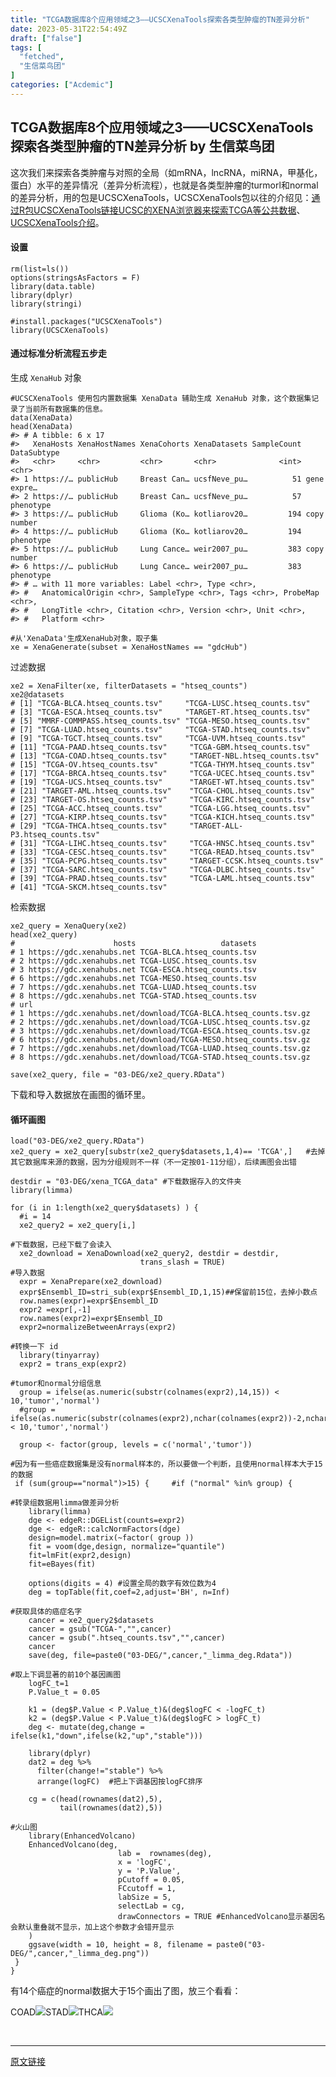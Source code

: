 ```yaml
---
title: "TCGA数据库8个应用领域之3——UCSCXenaTools探索各类型肿瘤的TN差异分析"
date: 2023-05-31T22:54:49Z
draft: ["false"]
tags: [
  "fetched",
  "生信菜鸟团"
]
categories: ["Acdemic"]
---
```

TCGA数据库8个应用领域之3——UCSCXenaTools探索各类型肿瘤的TN差异分析 by 生信菜鸟团
------
<div><section data-tool="mdnice编辑器" data-website="https://www.mdnice.com"><p data-tool="mdnice编辑器">这次我们来探索各类肿瘤与对照的全局（如mRNA，lncRNA，miRNA，甲基化，蛋白）水平的差异情况（差异分析流程），也就是各类型肿瘤的turmorl和normal的差异分析，用的包是UCSCXenaTools，UCSCXenaTools包以往的介绍见：<a href="https://mp.weixin.qq.com/s?__biz=MzAxMDkxODM1Ng==&amp;mid=2247512250&amp;idx=2&amp;sn=36b21e3ff1d2e96a377e4ed5aeaf550f&amp;scene=21#wechat_redirect" data-linktype="2">通过R包UCSCXenaTools链接UCSC的XENA浏览器来探索TCGA等公共数据</a>、<a href="https://mp.weixin.qq.com/s?__biz=MzAxMDkxODM1Ng==&amp;mid=2247491657&amp;idx=1&amp;sn=d715222e9aecc823625f9bc4739e8f31&amp;scene=21#wechat_redirect" data-linktype="2">UCSCXenaTools介绍</a>。</p><h4 data-tool="mdnice编辑器"><span></span>设置<span></span></h4><pre data-tool="mdnice编辑器"><span></span><code>rm(list=ls())<br>options(stringsAsFactors = <span>F</span>)<br><span>library</span>(data.table)<br><span>library</span>(dplyr)<br><span>library</span>(stringi)<br><br><span>#install.packages("UCSCXenaTools")</span><br><span>library</span>(UCSCXenaTools)<br></code></pre><h4 data-tool="mdnice编辑器"><span></span>通过标准分析流程五步走<span></span></h4><p data-tool="mdnice编辑器">生成 <code>XenaHub</code> 对象</p><pre data-tool="mdnice编辑器"><span></span><code><span>#UCSCXenaTools 使用包内置数据集 XenaData 辅助生成 XenaHub 对象，这个数据集记录了当前所有数据集的信息。</span><br>data(XenaData) <br>head(XenaData)<br><span>#&gt; # A tibble: 6 x 17</span><br><span>#&gt;   XenaHosts XenaHostNames XenaCohorts XenaDatasets SampleCount DataSubtype</span><br><span>#&gt;   &lt;chr&gt;     &lt;chr&gt;         &lt;chr&gt;       &lt;chr&gt;              &lt;int&gt; &lt;chr&gt;      </span><br><span>#&gt; 1 https://… publicHub     Breast Can… ucsfNeve_pu…          51 gene expre…</span><br><span>#&gt; 2 https://… publicHub     Breast Can… ucsfNeve_pu…          57 phenotype  </span><br><span>#&gt; 3 https://… publicHub     Glioma (Ko… kotliarov20…         194 copy number</span><br><span>#&gt; 4 https://… publicHub     Glioma (Ko… kotliarov20…         194 phenotype  </span><br><span>#&gt; 5 https://… publicHub     Lung Cance… weir2007_pu…         383 copy number</span><br><span>#&gt; 6 https://… publicHub     Lung Cance… weir2007_pu…         383 phenotype  </span><br><span>#&gt; # … with 11 more variables: Label &lt;chr&gt;, Type &lt;chr&gt;,</span><br><span>#&gt; #   AnatomicalOrigin &lt;chr&gt;, SampleType &lt;chr&gt;, Tags &lt;chr&gt;, ProbeMap &lt;chr&gt;,</span><br><span>#&gt; #   LongTitle &lt;chr&gt;, Citation &lt;chr&gt;, Version &lt;chr&gt;, Unit &lt;chr&gt;,</span><br><span>#&gt; #   Platform &lt;chr&gt;</span><br></code></pre><pre data-tool="mdnice编辑器"><span></span><code><span>#从'XenaData'生成XenaHub对象，取子集</span><br>xe = XenaGenerate(subset = XenaHostNames == <span>"gdcHub"</span>)<br></code></pre><p data-tool="mdnice编辑器">过滤数据</p><pre data-tool="mdnice编辑器"><span></span><code>xe2 = XenaFilter(xe, filterDatasets = <span>"htseq_counts"</span>) <br>xe2@datasets<br><span># [1] "TCGA-BLCA.htseq_counts.tsv"     "TCGA-LUSC.htseq_counts.tsv"    </span><br><span># [3] "TCGA-ESCA.htseq_counts.tsv"     "TARGET-RT.htseq_counts.tsv"    </span><br><span># [5] "MMRF-COMMPASS.htseq_counts.tsv" "TCGA-MESO.htseq_counts.tsv"    </span><br><span># [7] "TCGA-LUAD.htseq_counts.tsv"     "TCGA-STAD.htseq_counts.tsv"    </span><br><span># [9] "TCGA-TGCT.htseq_counts.tsv"     "TCGA-UVM.htseq_counts.tsv"     </span><br><span># [11] "TCGA-PAAD.htseq_counts.tsv"     "TCGA-GBM.htseq_counts.tsv"     </span><br><span># [13] "TCGA-COAD.htseq_counts.tsv"     "TARGET-NBL.htseq_counts.tsv"   </span><br><span># [15] "TCGA-OV.htseq_counts.tsv"       "TCGA-THYM.htseq_counts.tsv"    </span><br><span># [17] "TCGA-BRCA.htseq_counts.tsv"     "TCGA-UCEC.htseq_counts.tsv"    </span><br><span># [19] "TCGA-UCS.htseq_counts.tsv"      "TARGET-WT.htseq_counts.tsv"    </span><br><span># [21] "TARGET-AML.htseq_counts.tsv"    "TCGA-CHOL.htseq_counts.tsv"    </span><br><span># [23] "TARGET-OS.htseq_counts.tsv"     "TCGA-KIRC.htseq_counts.tsv"    </span><br><span># [25] "TCGA-ACC.htseq_counts.tsv"      "TCGA-LGG.htseq_counts.tsv"     </span><br><span># [27] "TCGA-KIRP.htseq_counts.tsv"     "TCGA-KICH.htseq_counts.tsv"    </span><br><span># [29] "TCGA-THCA.htseq_counts.tsv"     "TARGET-ALL-P3.htseq_counts.tsv"</span><br><span># [31] "TCGA-LIHC.htseq_counts.tsv"     "TCGA-HNSC.htseq_counts.tsv"    </span><br><span># [33] "TCGA-CESC.htseq_counts.tsv"     "TCGA-READ.htseq_counts.tsv"    </span><br><span># [35] "TCGA-PCPG.htseq_counts.tsv"     "TARGET-CCSK.htseq_counts.tsv"  </span><br><span># [37] "TCGA-SARC.htseq_counts.tsv"     "TCGA-DLBC.htseq_counts.tsv"    </span><br><span># [39] "TCGA-PRAD.htseq_counts.tsv"     "TCGA-LAML.htseq_counts.tsv"    </span><br><span># [41] "TCGA-SKCM.htseq_counts.tsv"</span><br></code></pre><p data-tool="mdnice编辑器">检索数据</p><pre data-tool="mdnice编辑器"><span></span><code>xe2_query = XenaQuery(xe2)<br>head(xe2_query)<br><span>#                      hosts                   datasets</span><br><span># 1 https://gdc.xenahubs.net TCGA-BLCA.htseq_counts.tsv</span><br><span># 2 https://gdc.xenahubs.net TCGA-LUSC.htseq_counts.tsv</span><br><span># 3 https://gdc.xenahubs.net TCGA-ESCA.htseq_counts.tsv</span><br><span># 6 https://gdc.xenahubs.net TCGA-MESO.htseq_counts.tsv</span><br><span># 7 https://gdc.xenahubs.net TCGA-LUAD.htseq_counts.tsv</span><br><span># 8 https://gdc.xenahubs.net TCGA-STAD.htseq_counts.tsv</span><br><span># url</span><br><span># 1 https://gdc.xenahubs.net/download/TCGA-BLCA.htseq_counts.tsv.gz</span><br><span># 2 https://gdc.xenahubs.net/download/TCGA-LUSC.htseq_counts.tsv.gz</span><br><span># 3 https://gdc.xenahubs.net/download/TCGA-ESCA.htseq_counts.tsv.gz</span><br><span># 6 https://gdc.xenahubs.net/download/TCGA-MESO.htseq_counts.tsv.gz</span><br><span># 7 https://gdc.xenahubs.net/download/TCGA-LUAD.htseq_counts.tsv.gz</span><br><span># 8 https://gdc.xenahubs.net/download/TCGA-STAD.htseq_counts.tsv.gz</span><br><br>save(xe2_query, file = <span>"03-DEG/xe2_query.RData"</span>)<br></code></pre><p data-tool="mdnice编辑器">下载和导入数据放在画图的循环里。</p><h4 data-tool="mdnice编辑器"><span></span>循环画图<span></span></h4><pre data-tool="mdnice编辑器"><span></span><code>load(<span>"03-DEG/xe2_query.RData"</span>)<br>xe2_query = xe2_query[substr(xe2_query$datasets,<span>1</span>,<span>4</span>)== <span>'TCGA'</span>,]   <span>#去掉其它数据库来源的数据，因为分组规则不一样（不一定按01-11分组），后续画图会出错</span><br><br>destdir = <span>"03-DEG/xena_TCGA_data"</span> <span>#下载数据存入的文件夹</span><br><span>library</span>(limma)<br><br><span>for</span> (i <span>in</span> <span>1</span>:length(xe2_query$datasets) ) {<br>  <span>#i = 14</span><br>  xe2_query2 = xe2_query[i,]<br>    <br><span>#下载数据，已经下载了会读入</span><br>  xe2_download = XenaDownload(xe2_query2, destdir = destdir,  <br>                             trans_slash = <span>TRUE</span>)<br><span>#导入数据 </span><br>  expr = XenaPrepare(xe2_download) <br>  expr$Ensembl_ID=stri_sub(expr$Ensembl_ID,<span>1</span>,<span>15</span>)<span>##保留前15位，去掉小数点</span><br>  row.names(expr)=expr$Ensembl_ID<br>  expr2 =expr[,-<span>1</span>]<br>  row.names(expr2)=expr$Ensembl_ID<br>  expr2=normalizeBetweenArrays(expr2)<br>  <br><span>#转换一下 id</span><br>  <span>library</span>(tinyarray)<br>  expr2 = trans_exp(expr2)<br>  <br><span>#tumor和normal分组信息</span><br>  group = ifelse(as.numeric(substr(colnames(expr2),<span>14</span>,<span>15</span>)) &lt; <span>10</span>,<span>'tumor'</span>,<span>'normal'</span>)<br>  <span>#group = ifelse(as.numeric(substr(colnames(expr2),nchar(colnames(expr2))-2,nchar(colnames(expr2))-1)) &lt; 10,'tumor','normal')</span><br>  <br>  group &lt;- factor(group, levels = c(<span>'normal'</span>,<span>'tumor'</span>))<br> <br><span>#因为有一些癌症数据集是没有normal样本的，所以要做一个判断，且使用normal样本大于15的数据</span><br> <span>if</span> (sum(group==<span>"normal"</span>)&gt;<span>15</span>) {     <span>#if ("normal" %in% group) {</span><br>     <br><span>#转录组数据用limma做差异分析</span><br>    <span>library</span>(limma)<br>    dge &lt;- edgeR::DGEList(counts=expr2)<br>    dge &lt;- edgeR::calcNormFactors(dge)<br>    design=model.matrix(~factor( group ))<br>    fit = voom(dge,design, normalize=<span>"quantile"</span>)<br>    fit=lmFit(expr2,design)<br>    fit=eBayes(fit)<br>   <br>    options(digits = <span>4</span>) <span>#设置全局的数字有效位数为4</span><br>    deg = topTable(fit,coef=<span>2</span>,adjust=<span>'BH'</span>, n=<span>Inf</span>)  <br>     <br><span>#获取具体的癌症名字</span><br>    cancer = xe2_query2$datasets<br>    cancer = gsub(<span>"TCGA-"</span>,<span>""</span>,cancer)<br>    cancer = gsub(<span>".htseq_counts.tsv"</span>,<span>""</span>,cancer)<br>    cancer<br>    save(deg, file=paste0(<span>"03-DEG/"</span>,cancer,<span>"_limma_deg.Rdata"</span>)) <br>    <br><span>#取上下调显著的前10个基因画图</span><br>    logFC_t=<span>1</span><br>    P.Value_t = <span>0.05</span><br>    <br>    k1 = (deg$P.Value &lt; P.Value_t)&amp;(deg$logFC &lt; -logFC_t)<br>    k2 = (deg$P.Value &lt; P.Value_t)&amp;(deg$logFC &gt; logFC_t)<br>    deg &lt;- mutate(deg,change = ifelse(k1,<span>"down"</span>,ifelse(k2,<span>"up"</span>,<span>"stable"</span>)))<br><br>    <span>library</span>(dplyr)<br>    dat2 = deg %&gt;%<br>      filter(change!=<span>"stable"</span>) %&gt;%<br>      arrange(logFC)  <span>#把上下调基因按logFC排序</span><br> <br>    cg = c(head(rownames(dat2),<span>5</span>),<br>           tail(rownames(dat2),<span>5</span>))<br>    <br><span>#火山图</span><br>    <span>library</span>(EnhancedVolcano)<br>    EnhancedVolcano(deg,<br>                        lab =  rownames(deg),<br>                        x = <span>'logFC'</span>,<br>                        y = <span>'P.Value'</span>,<br>                        pCutoff = <span>0.05</span>,<br>                        FCcutoff = <span>1</span>,<br>                        labSize = <span>5</span>,<br>                        selectLab = cg,<br>                        drawConnectors = <span>TRUE</span> <span>#EnhancedVolcano显示基因名会默认重叠就不显示，加上这个参数才会错开显示</span><br>    )<br>    ggsave(width = <span>10</span>, height = <span>8</span>, filename = paste0(<span>"03-DEG/"</span>,cancer,<span>"_limma_deg.png"</span>))    <br> }<br>}<br></code></pre><p data-tool="mdnice编辑器">有14个癌症的normal数据大于15个画出了图，放三个看看：</p><p data-tool="mdnice编辑器">COAD<img data-ratio="0.8" data-src="https://mmbiz.qpic.cn/mmbiz_png/iaRJcrq2LosicicNibwlPY2kUfQmfu0qa1pwVFs6LaO4Eg43vEJHkiblENDgKxzKMoPgPzqZ4VVCI57jqHXAgtwAavQ/640?wx_fmt=png" data-type="png" data-w="3000" src="https://mmbiz.qpic.cn/mmbiz_png/iaRJcrq2LosicicNibwlPY2kUfQmfu0qa1pwVFs6LaO4Eg43vEJHkiblENDgKxzKMoPgPzqZ4VVCI57jqHXAgtwAavQ/640?wx_fmt=png">STAD<img data-ratio="0.8" data-src="https://mmbiz.qpic.cn/mmbiz_png/iaRJcrq2LosicicNibwlPY2kUfQmfu0qa1pwctf2Psg5xF5dBdfiaVv8bZEr3IRNBNteAic0BeAaaXMojmTAiaLLfSEcQ/640?wx_fmt=png" data-type="png" data-w="3000" src="https://mmbiz.qpic.cn/mmbiz_png/iaRJcrq2LosicicNibwlPY2kUfQmfu0qa1pwctf2Psg5xF5dBdfiaVv8bZEr3IRNBNteAic0BeAaaXMojmTAiaLLfSEcQ/640?wx_fmt=png">THCA<img data-ratio="0.8" data-src="https://mmbiz.qpic.cn/mmbiz_png/iaRJcrq2LosicicNibwlPY2kUfQmfu0qa1pw03o6UrrDBKtnDNDbucTBsv9ss8k5dJCXpqqMH1abSHcicWhdpDM5j7w/640?wx_fmt=png" data-type="png" data-w="3000" src="https://mmbiz.qpic.cn/mmbiz_png/iaRJcrq2LosicicNibwlPY2kUfQmfu0qa1pw03o6UrrDBKtnDNDbucTBsv9ss8k5dJCXpqqMH1abSHcicWhdpDM5j7w/640?wx_fmt=png"></p></section><p><br></p><p><mp-style-type data-value="3"></mp-style-type></p></div>  
<hr>
<a href="https://mp.weixin.qq.com/s/l4wRWr0RSQ4jgrDXuKAWWA",target="_blank" rel="noopener noreferrer">原文链接</a>
